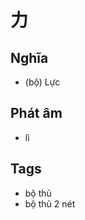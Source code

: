 # 力

## Nghĩa
* (bộ) Lực

## Phát âm
* lì

## Tags
* bộ thủ
* bộ thủ 2 nét

<script>window.HANZI_FIELD='力';</script>
